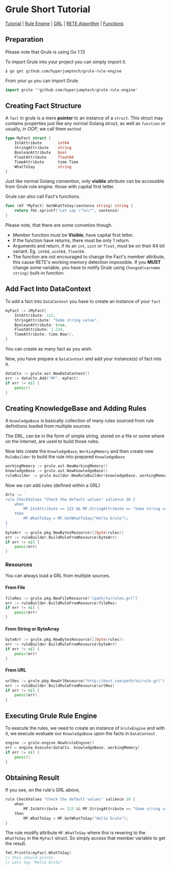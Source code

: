 # Grule Short Tutorial

[Tutorial](Tutorial_en.md) | [Rule Engine](RuleEngine_en.md) | [GRL](GRL_en.md) | [RETE Algorithm](RETE_en.md) | [Functions](Function_en.md)

## Preparation

Please note that Grule is using Go 1.13

To import Grule into your project you can simply import it.

```text
$ go get github.com/hyperjumptech/grule-rule-engine
```

From your `go` you can import Grule.

```go
import grule ""github.com/hyperjumptech/grule-rule-engine"
``` 

## Creating Fact Structure

A `fact` in grule is a mere **pointer** to an instance of a `struct`.
This struct may contains properties just like any normal Golang struct, as well
as `function` or usually, in *OOP*, we call them `method` 

```go
type MyFact struct {
    IntAttribute       int64
    StringAttribute    string
    BooleanAttribute   bool
    FloatAttribute     float64
    TimeAttribute      time.Time
    WhatToSay          string
}

``` 

Just like normal Golang convention, only **visible** attribute can be accessible
from Grule rule engine. those with capital first letter.

Grule can also call Fact's functions.

```go
func (mf *MyFact) GetWhatToSay(sentence string) string {
    return fmt.sprintf("Let say \"%s\"", sentence)
}
```

Please note, that there are some convetion though.

* Member function must be **Visible**, have capital first letter.
* If the function have returns, there must be only 1 return.
* Arguments and return, if its an `int`, `uint` or `float`, must be on their 64 bit variant. Eg. `int64`, `uint64`, `float64`.
* The function are not encouraged to change the Fact's member attribute, this cause RETE's working memory detection impossible.
If you **MUST** change some variable, you have to notify Grule using `Changed(varname string)` built-in function.

## Add Fact Into DataContext

To add a fact into `DataContext` you have to create an instance of your `fact`

```go
myFact := &MyFact{
    IntAttribute: 123,
    StringAttribute: "Some string value",
    BooleanAttribute: true,
    FloatAttribute: 1.234,
    TimeAttribute: time.Now(),
}
```

You can create as many fact as you wish.

Now, you have prepare a `DataContext` and add your instance(s) of fact into it.

```go
dataCtx := grule.ast.NewDataContext()
err := dataCtx.Add("MF", myFact)
if err != nil {
    panic()
}
```

## Creating KnowledgeBase and Adding Rules

A `KnowledgeBase` is basically collection of many rules sourced from rule definitions
loaded from multiple sources.

The DRL, can be in the form of simple string, stored on a file or some where on the internet, are
used to build those rules.

Now lets create the `KnowledgeBase`, `WorkingMemory` and then create new `RuleBuilder` to build the rule into prepared `KnowledgeBase`

```go
workingMemory := grule.ast.NewWorkingMemory()
knowledgeBase := grule.ast.NewKnowledgeBase()
ruleBuilder := grule.builder.NewRuleBuilder(knowledgeBase, workingMemory)
```

Now we can add rules (defined within a GRL)

```go
drls := `
rule CheckValues "Check the default values" salience 10 {
    when 
        MF.IntAttribute == 123 && MF.StringAttribute == "Some string value"
    then
        MF.WhatToSay = MF.GetWhatToSay("Hello Grule");
}
`
byteArr := grule.pkg.NewBytesResource([]byte(rules))
err := ruleBuilder.BuildRuleFromResource(byteArr)
if err != nil {
    panic(err)
}
```

### Resources

You can always load a GRL from multiple sources.


#### From File

```go
fileRes := grule.pkg.NewFileResource("/path/to/rules.grl")
err := ruleBuilder.BuildRuleFromResource(fileRes)
if err != nil {
    panic(err)
}
```

#### From String or ByteArray

```go
byteArr := grule.pkg.NewBytesResource([]byte(rules))
err := ruleBuilder.BuildRuleFromResource(byteArr)
if err != nil {
    panic(err)
}
```

#### From URL

```go
urlRes := grule.pkg.NewUrlResource("http://host.com/path/to/rule.grl")
err := ruleBuilder.BuildRuleFromResource(urlRes)
if err != nil {
    panic(err)
}
```

## Executing Grule Rule Engine

To execute the rules, we need to create an instance of `GruleEngine` and with it,
we execute evaluate our `KnowledgeBase` upon the facts in `DataContext`

```go
engine := grule.engine.NewGruleEngine()
err = engine.Execute(dataCtx, knowledgeBase, workingMemory)
if err != nil {
    panic()
}
```

## Obtaining Result

If you see, on the rule's GRL above, 

```go
rule CheckValues "Check the default values" salience 10 {
    when 
        MF.IntAttribute == 123 && MF.StringAttribute == "Some string value"
    then
        MF.WhatToSay = MF.GetWhatToSay("Hello Grule");
}
```

The rule modify attribute `MF.WhatToSay` where this is revering to the `WhatToSay` in the 
`MyFact` struct. So simply access that member variable to get the result.

```go
fmt.Println(myFact.WhatToSay)
// this should prints
// Lets Say "Hello Grule"
```